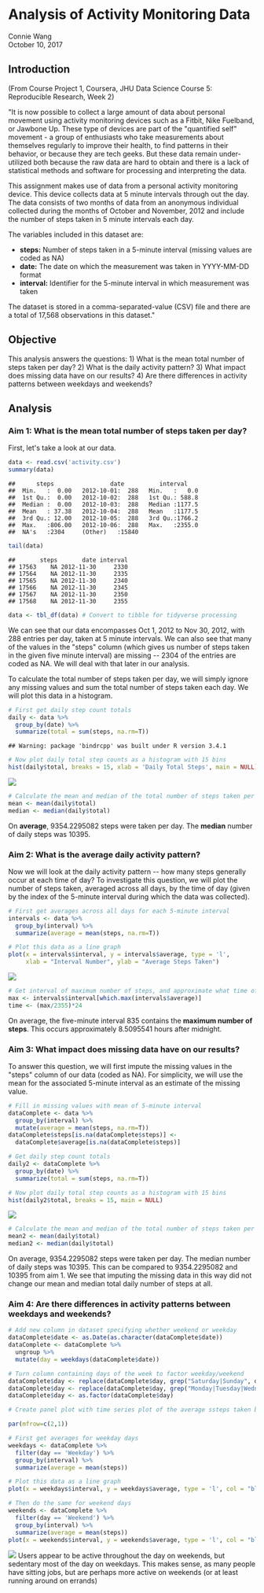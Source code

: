# Analysis of Activity Monitoring Data
Connie Wang  
October 10, 2017  



## Introduction
(From Course Project 1, Coursera, JHU Data Science Course 5: Reproducible Research, Week 2)

"It is now possible to collect a large amount of data about personal movement using activity monitoring devices such as a Fitbit, Nike Fuelband, or Jawbone Up. These type of devices are part of the "quantified self" movement - a group of enthusiasts who take measurements about themselves regularly to improve their health, to find patterns in their behavior, or because they are tech geeks. But these data remain under-utilized both because the raw data are hard to obtain and there is a lack of statistical methods and software for processing and interpreting the data.

This assignment makes use of data from a personal activity monitoring device. This device collects data at 5 minute intervals through out the day. The data consists of two months of data from an anonymous individual collected during the months of October and November, 2012 and include the number of steps taken in 5 minute intervals each day.

The variables included in this dataset are:

* __steps:__ Number of steps taken in a 5-minute interval (missing values are coded as NA)
* __date:__ The date on which the measurement was taken in YYYY-MM-DD format
* __interval:__ Identifier for the 5-minute interval in which measurement was taken

The dataset is stored in a comma-separated-value (CSV) file and there are a total of 17,568 observations in this dataset."


## Objective
This analysis answers the questions: 1) What is the mean total number of steps taken per day? 2) What is the daily activity pattern? 3) What impact does missing data have on our results? 4) Are there differences in activity patterns between weekdays and weekends?


## Analysis

### Aim 1: What is the mean total number of steps taken per day?

First, let's take a look at our data.

```r
data <- read.csv('activity.csv')
summary(data)
```

```
##      steps                date          interval     
##  Min.   :  0.00   2012-10-01:  288   Min.   :   0.0  
##  1st Qu.:  0.00   2012-10-02:  288   1st Qu.: 588.8  
##  Median :  0.00   2012-10-03:  288   Median :1177.5  
##  Mean   : 37.38   2012-10-04:  288   Mean   :1177.5  
##  3rd Qu.: 12.00   2012-10-05:  288   3rd Qu.:1766.2  
##  Max.   :806.00   2012-10-06:  288   Max.   :2355.0  
##  NA's   :2304     (Other)   :15840
```

```r
tail(data)
```

```
##       steps       date interval
## 17563    NA 2012-11-30     2330
## 17564    NA 2012-11-30     2335
## 17565    NA 2012-11-30     2340
## 17566    NA 2012-11-30     2345
## 17567    NA 2012-11-30     2350
## 17568    NA 2012-11-30     2355
```

```r
data <- tbl_df(data) # Convert to tibble for tidyverse processing
```
We can see that our data encompasses Oct 1, 2012 to Nov 30, 2012, with 288 entries per day, taken at 5 minute intervals. We can also see that many of the values in the "steps" column (which gives us number of steps taken in the given five minute interval) are missing -- 2304 of the entries are coded as NA. We will deal with that later in our analysis.

To calculate the total number of steps taken per day, we will simply ignore any missing values and sum the total number of steps taken each day. We will plot this data in a histogram.

```r
# First get daily step count totals
daily <- data %>% 
  group_by(date) %>%
  summarize(total = sum(steps, na.rm=T))
```

```
## Warning: package 'bindrcpp' was built under R version 3.4.1
```

```r
# Now plot daily total step counts as a histogram with 15 bins
hist(daily$total, breaks = 15, xlab = 'Daily Total Steps', main = NULL)
```

![](PA1_template_files/figure-html/mean_daily_step_count-1.png)<!-- -->

```r
# Calculate the mean and median of the total number of steps taken per day
mean <- mean(daily$total)
median <- median(daily$total)
```

On **average**, 9354.2295082 steps were taken per day. The **median** number of daily steps was 10395.


### Aim 2: What is the average daily activity pattern?

Now we will look at the daily activity pattern -- how many steps generally occur at each time of day? To investigate this question, we will plot the number of steps taken, averaged across all days, by the time of day (given by the index of the 5-minute interval during which the data was collected).

```r
# First get averages across all days for each 5-minute interval
intervals <- data %>%
  group_by(interval) %>%
  summarize(average = mean(steps, na.rm=T))

# Plot this data as a line graph
plot(x = intervals$interval, y = intervals$average, type = 'l',
     xlab = "Interval Number", ylab = "Average Steps Taken")
```

![](PA1_template_files/figure-html/daily_activity_pattern-1.png)<!-- -->

```r
# Get interval of maximum number of steps, and approximate what time of day it is by taking the interval as a ratio of the highest interval.
max <- intervals$interval[which.max(intervals$average)]
time <- (max/2355)*24
```
On average, the five-minute interval 835 contains the **maximum number of steps**. This occurs approximately 8.5095541 hours after midnight.


### Aim 3: What impact does missing data have on our results?

To answer this question, we will first impute the missing values in the "steps" column of our data (coded as NA). For simplicity, we will use the mean for the associated 5-minute interval as an estimate of the missing value.

```r
# Fill in missing values with mean of 5-minute interval
dataComplete <- data %>%
  group_by(interval) %>%
  mutate(average = mean(steps, na.rm=T))
dataComplete$steps[is.na(dataComplete$steps)] <-
  dataComplete$average[is.na(dataComplete$steps)]

# Get daily step count totals
daily2 <- dataComplete %>% 
  group_by(date) %>%
  summarize(total = sum(steps, na.rm=T))

# Now plot daily total step counts as a histogram with 15 bins
hist(daily2$total, breaks = 15, main = NULL)
```

![](PA1_template_files/figure-html/missing_values-1.png)<!-- -->

```r
# Calculate the mean and median of the total number of steps taken per day
mean2 <- mean(daily$total)
median2 <- median(daily$total)
```
On average, 9354.2295082 steps were taken per day. The median number of daily steps was 10395. This can be compared to 9354.2295082 and 10395 from aim 1. We see that imputing the missing data in this way did not change our mean and median total daily number of steps at all.


### Aim 4: Are there differences in activity patterns between weekdays and weekends?


```r
# Add new column in dataset specifying whether weekend or weekday
dataComplete$date <- as.Date(as.character(dataComplete$date))
dataComplete <- dataComplete %>%
  ungroup %>%
  mutate(day = weekdays(dataComplete$date)) 

# Turn column containing days of the week to factor weekday/weekend
dataComplete$day <- replace(dataComplete$day, grep("Saturday|Sunday", dataComplete$day), "Weekend")
dataComplete$day <- replace(dataComplete$day, grep("Monday|Tuesday|Wednesday|Thursday|Friday|Saturday|Sunday", dataComplete$day), "Weekday")
dataComplete$day <- as.factor(dataComplete$day)

# Create panel plot with time series plot of the average ssteps taken by 5-minute interval, averaged accross all weekday days or weekend days.

par(mfrow=c(2,1))

# First get averages for weekday days
weekdays <- dataComplete %>%
  filter(day == 'Weekday') %>%
  group_by(interval) %>%
  summarize(average = mean(steps))

# Plot this data as a line graph
plot(x = weekdays$interval, y = weekdays$average, type = 'l', col = "blue", xlab = '', ylab = 'Number of Steps', xaxt = 'n', main = 'Weekdays')

# Then do the same for weekend days
weekends <- dataComplete %>%
  filter(day == 'Weekend') %>%
  group_by(interval) %>%
  summarize(average = mean(steps))
plot(x = weekends$interval, y = weekends$average, type = 'l', col = "blue", xlab = 'Interval', ylab = 'Number of Steps', main = 'Weekends')
```

![](PA1_template_files/figure-html/weekdays_vs_weekends-1.png)<!-- -->
Users appear to be active throughout the day on weekends, but sedentary most of the day on weekdays. This makes sense, as many people have sitting jobs, but are perhaps more active on weekends (or at least running around on errands)
